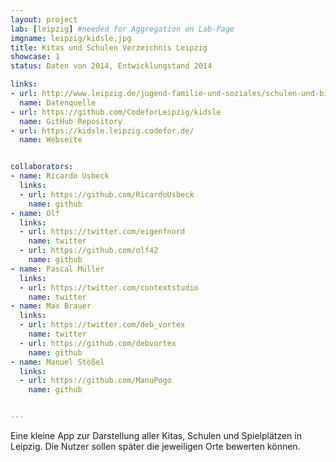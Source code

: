 ```yaml
---
layout: project
lab: [leipzig] #needed for Aggregation on Lab-Page
imgname: leipzig/kidsle.jpg
title: Kitas und Schulen Verzeichnis Leipzig
showcase: 1
status: Daten von 2014, Entwicklungstand 2014

links:
- url: http://www.leipzig.de/jugend-familie-und-soziales/schulen-und-bildung/schulen/
  name: Datenquelle
- url: https://github.com/CodeforLeipzig/kidsle
  name: GitHub Repository
- url: https://kidsle.leipzig.codefor.de/
  name: Webseite


collaborators:
- name: Ricardo Usbeck
  links:
  - url: https://github.com/RicardoUsbeck
    name: github
- name: Olf
  links:
  - url: https://twitter.com/eigenfnord
    name: twitter
  - url: https://github.com/olf42
    name: github
- name: Pascal Müller
  links:
  - url: https://twitter.com/contextstudio
    name: twitter
- name: Max Brauer
  links:
  - url: https://twitter.com/deb_vortex
    name: twitter
  - url: https://github.com/debvortex
    name: github
- name: Manuel Stößel
  links:
  - url: https://github.com/ManuPogo
    name: github


---
```


Eine kleine App zur Darstellung aller Kitas, Schulen und Spielplätzen in Leipzig. Die Nutzer sollen später die jeweiligen Orte bewerten können.
